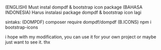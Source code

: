 (ENGLISH) Must instal dompdf & bootstrap icon package
(BAHASA INDONESIA) Harus instalasi package dompdf & bootstrap icon lagi

sintaks:
(DOMPDF) composer require dompdf/dompdf
(B.ICONS) npm i bootstrap-icons

i hope with my modification, you can use it for your own project or maybe just want to see it. thx


